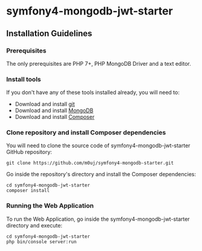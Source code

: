 # symfony4-mongodb-jwt-starter

## Installation Guidelines

### Prerequisites
The only prerequisites are PHP 7+, PHP MongoDB Driver and a text editor.

### Install tools
If you don't have any of these tools installed already,
you will need to:

* Download and install [git](https://git-scm.com/)
* Download and install [MongoDB](https://docs.mongodb.com/manual/installation/)
* Download and install [Composer](https://getcomposer.org/download/)

### Clone repository and install Composer dependencies
You will need to clone the source code of symfony4-mongodb-jwt-starter GitHub repository:

    git clone https://github.com/m0uj/symfony4-mongodb-starter.git

Go inside the repository's directory and install the Composer dependencies:

    cd symfony4-mongodb-jwt-starter
    composer install
    
### Running the Web Application
To run the Web Application, go inside the symfony4-mongodb-jwt-starter directory and execute:

    cd symfony4-mongodb-jwt-starter
    php bin/console server:run

